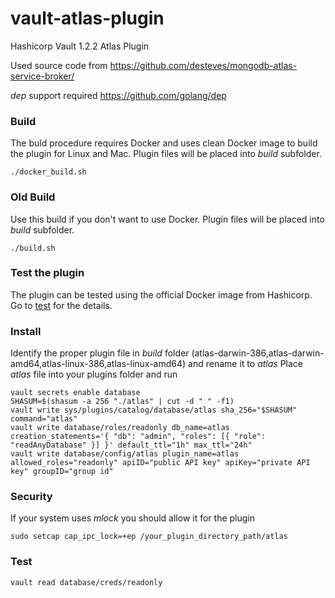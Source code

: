 # vault-atlas-plugin
Hashicorp Vault 1.2.2 Atlas Plugin

Used source code from https://github.com/desteves/mongodb-atlas-service-broker/

_dep_ support required https://github.com/golang/dep

### Build
The buld procedure requires Docker and uses clean Docker image to build the plugin for Linux and Mac. Plugin files will be placed into _build_ subfolder.
```
./docker_build.sh
```

### Old Build
Use this build if you don't want to use Docker. Plugin files will be placed into _build_ subfolder.
```
./build.sh
```
### Test the plugin
The plugin can be tested using the official Docker image from Hashicorp. Go to [test](https://github.com/mealal/vault-atlas-plugin/tree/master/test) for the details.

### Install
Identify the proper plugin file in *build* folder (atlas-darwin-386,atlas-darwin-amd64,atlas-linux-386,atlas-linux-amd64) and rename it to _atlas_
Place _atlas_ file into your plugins folder and run
```
vault secrets enable database
SHASUM=$(shasum -a 256 "./atlas" | cut -d " " -f1)
vault write sys/plugins/catalog/database/atlas sha_256="$SHASUM" command="atlas"
vault write database/roles/readonly db_name=atlas creation_statements='{ "db": "admin", "roles": [{ "role": "readAnyDatabase" }] }' default_ttl="1h" max_ttl="24h"
vault write database/config/atlas plugin_name=atlas allowed_roles="readonly" apiID="public API key" apiKey="private API key" groupID="group id"
```
### Security
If your system uses  _mlock_ you should allow it for the plugin
```
sudo setcap cap_ipc_lock=+ep /your_plugin_directory_path/atlas
```

### Test
```
vault read database/creds/readonly
```
